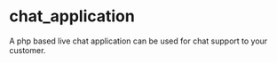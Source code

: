 # chat_application
A php based live chat application can be used for chat support to your customer. 
